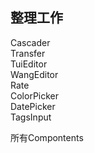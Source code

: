 
## 整理工作

Cascader        
Transfer        
TuiEditor       
WangEditor      
Rate    
ColorPicker     
DatePicker      
TagsInput   
 
 所有Compontents






